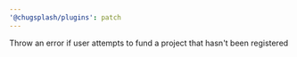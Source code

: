 ```yaml
---
'@chugsplash/plugins': patch
---
```


Throw an error if user attempts to fund a project that hasn't been registered
